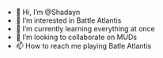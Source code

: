 - 👋 Hi, I’m @Shadayn
- 👀 I’m interested in Battle Atlantis
- 🌱 I’m currently learning everything at once
- 💞️ I’m looking to collaborate on MUDs
- 📫 How to reach me playing Batle Atlantis

<!---
Shadayn/Shadayn is a ✨ special ✨ repository because its `README.md` (this file) appears on your GitHub profile.
You can click the Preview link to take a look at your changes.
--->
